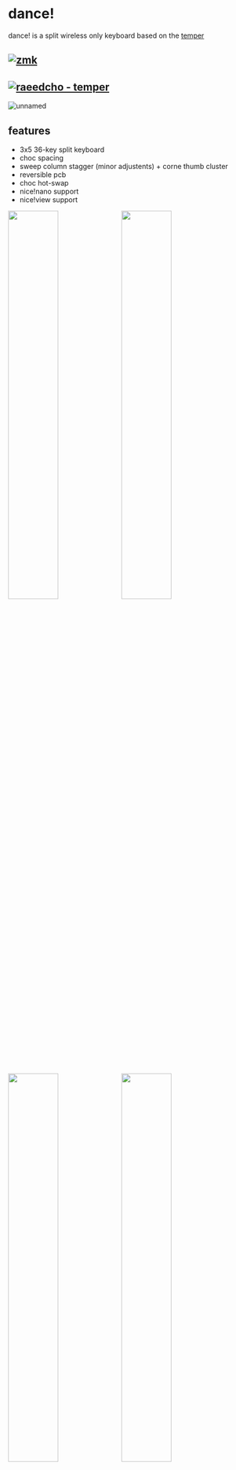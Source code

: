 # dance!

dance! is a split wireless only keyboard based on the [temper](https://github.com/raeedcho/temper) 

## [![zmk](https://img.shields.io/badge/zmk-black?logo=github&logoColor=white)](https://github.com/chase-hunter/zmk) 
## [![raeedcho - temper](https://img.shields.io/badge/raeedcho-temper-black)](https://github.com/raeedcho/temperhttps://)


![unnamed](https://github.com/chase-hunter/dance/assets/122387925/8a4e8a69-d728-4cf6-967b-67bfff42eb11)


## features

- 3x5 36-key split keyboard
- choc spacing
- sweep column stagger (minor adjustents) + corne thumb cluster
- reversible pcb
- choc hot-swap
- nice!nano support
- nice!view support


<img src="https://github.com/chase-hunter/dance/assets/122387925/94323257-2859-4b21-b86a-9f5eb17a6241" width="45%"></img> <img src="https://github.com/chase-hunter/dance/assets/122387925/dcf5c2d0-ed8e-44e9-a65d-de3a69d26a33" width="45%"></img> <img src="https://github.com/chase-hunter/dance/assets/122387925/44262620-e935-404d-bc6e-a6f973d51810" width="45%"></img> <img src="https://github.com/chase-hunter/dance/assets/122387925/494d0d1b-17ab-49ba-87f1-347f054642df" width="45%"></img><img src="https://github.com/chase-hunter/dance/assets/122387925/128138db-ea23-4355-b14e-fbd5832ec106" width="45%"> </img>




